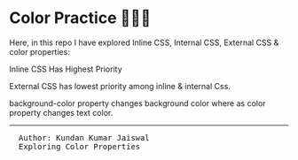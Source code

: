 # Color Practice 🏃‍♂️‍➡️

Here, in this repo I have explored Inline CSS, Internal CSS, External CSS & color properties:

Inline CSS Has Highest Priority

External CSS has lowest priority among inline & internal Css.

background-color property changes background color where as color property changes text color.


<hr>
<pre>
  Author: Kundan Kumar Jaiswal
  Exploring Color Properties</pre>

